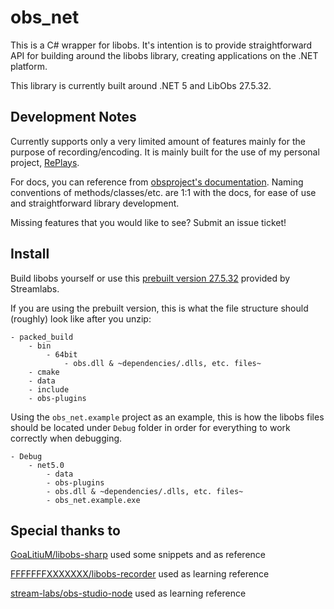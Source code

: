 # obs_net
This is a C# wrapper for libobs. It's intention is to provide straightforward API for building around the libobs library, creating applications on the .NET platform.

This library is currently built around .NET 5 and LibObs 27.5.32.

## Development Notes
Currently supports only a very limited amount of features mainly for the purpose of recording/encoding. It is mainly built for the use of my personal project, [RePlays](https://github.com/lulzsun/RePlays).

For docs, you can reference from [obsproject's documentation](https://obsproject.com/docs/index.html). Naming conventions of methods/classes/etc. are 1:1 with the docs, for ease of use and straightforward library development.

Missing features that you would like to see? Submit an issue ticket!

## Install
Build libobs yourself or use this [prebuilt version 27.5.32](https://obsstudios3.streamlabs.com/libobs-windows64-release-27.5.32.7z) provided by Streamlabs.

If you are using the prebuilt version, this is what the file structure should (roughly) look like after you unzip:
```
- packed_build
    - bin
        - 64bit
            - obs.dll & ~dependencies/.dlls, etc. files~
    - cmake
    - data
    - include
    - obs-plugins
```

Using the `obs_net.example` project as an example, this is how the libobs files should be located under `Debug` folder in order for everything to work correctly when debugging.

```
- Debug
    - net5.0
        - data
        - obs-plugins
        - obs.dll & ~dependencies/.dlls, etc. files~
        - obs_net.example.exe
```

## Special thanks to
[GoaLitiuM/libobs-sharp](https://github.com/GoaLitiuM/libobs-sharp) used some snippets and as reference

[FFFFFFFXXXXXXX/libobs-recorder](https://github.com/FFFFFFFXXXXXXX/libobs-recorder) used as learning reference

[stream-labs/obs-studio-node](https://github.com/stream-labs/obs-studio-node) used as learning reference
